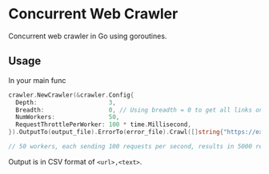 # Concurrent Web Crawler

Concurrent web crawler in Go using goroutines.

## Usage

In your main func

```go
crawler.NewCrawler(&crawler.Config{
  Depth:                    3,
  Breadth:                  0, // Using breadth = 0 to get all links on a page.
  NumWorkers:               50,
  RequestThrottlePerWorker: 100 * time.Millisecond,
}).OutputTo(output_file).ErrorTo(error_file).Crawl([]string{"https://example.com"})

// 50 workers, each sending 100 requests per second, results in 5000 requests per second.
```

Output is in CSV format of `<url>,<text>`.
